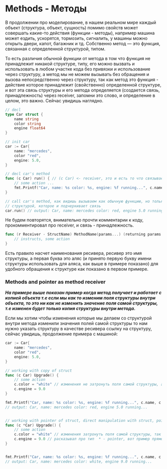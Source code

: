 # Methods - Методы

В продолжении про моделирование, в нашем реальном мире каждый объект (структура, объект, сущность) помимо свойств может
совершать какие-то действия (функции - методы), например машина может ездить, ускорятся, тормозить, сигналить, у машины
можно открыть двери, капот, багажник и тд. Собственно метод — это функция, связанная с определенной структурой, типом.

 То есть различия обычной функции от метода в том что функция не принадлежит никакой структуре, типу, его можно вызвать и
использовать в любом участке кода без привязки и использование через структуру, а метод мы не можем вызывать без обращения
и вызова непосредственно через структуру, так как метод это функция - действие которое принадлежит (свойственно) определенной
структуре, и вот эта связь структуры и его метода определяется (создается связь, принадлежность) через receiver, запомни
это слово, и определение в целом, это важно. Сейчас увидишь наглядно.

```go
// decl
type Car struct {
    name string
    color string
    engine float64
}

// init car 
car := Car{
    name: "mercedes",
    color "red",
    engine: 5.0,
}

// decl car's method 
func (c Car) run() { // (c Car) <- receiver, это и есть то что связывает, определяет принадлежность
    // some action ...
    fmt.Printf("Car, name: %s color: %s, engine: %f running...", c.name, c.color, c.engine)
}

// call car's method, как видишь вызываем как обычную функцию, но только через точку (dot, point - точка - связь) со
// структурой, которое и подчеркивает связь
car.run() // output: Car, name: mercedes color: red, engine 5.0 running...

```
Не будем повторятся, внимательно прочти комментарии к коду, прокомментировал про receiver, и связь - принадлежность.

```go
func (r Receiver - StructName) MethodName(params...) (returning params...) {
    // instructs, some action
}
```

Есть правило насчет наименования ресивера, ресивер это имя структуры, а первая буква это аляс (и принято первую букву имени структуры
использовать для аляса, как выше в примере показано) для удобного обращения к структуре как показано в первом примере.

### Methods and pointer as method receiver

***На примере выше показан пример когда метод получает и работает с копией объекта т.е если мы как то изменим поля структуры
внутри объекта, то это ни как не изменить значение поля самой структуры, т.е изменен будет только копия структуры внутри метода.***

Если мы хотим чтобы изменения которые мы делаем со структурой внутри метода изменили значения полей самой структуры то
нам нужно указать структуру в качестве ресивера ссылку на структуру, сейчас увидишь, продолжение примера с машиной:

```go
car := Car{
    name: "mercedes",
    color "red",
    engine: 5.0,
}

// working with copy of struct 
func (c Car) Upgrade() {
    // some action 
    c.color = "white" // изминения не затронуть поля самой структуры, а будуть касаться только копии внутри метода
    c.engine = 9.0
}

fmt.Printf("Car, name: %s color: %s, engine: %f running...", c.name, c.color, c.engine)
// output: Car, name: mercedes color: red, engine 5.0 running...


// working with pointer of struct, direct manipulation with struct, pointer as method receiver
func (c *Car) Upgrade() {
    // some action
    c.color = "white" // изминения затронуть поля самой структуры, так как мы работаем напрямую со структурой, ссылка как помнишь
    c.engine = 9.0 // расказывал про тип  * - pointer, вот пример прямой работы со значениямы в оперативной памяты
}


fmt.Printf("Car, name: %s color: %s, engine: %f running...", c.name, c.color, c.engine)
// output: Car, name: mercedes color: white, engine 9.0 running...

```
